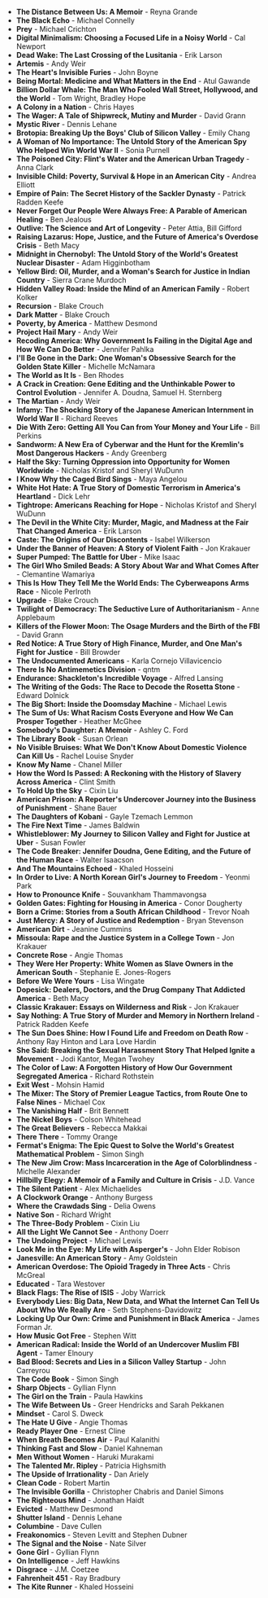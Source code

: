- **The Distance Between Us: A Memoir** - Reyna Grande
- **The Black Echo** - Michael Connelly
- **Prey** - Michael Crichton
- **Digital Minimalism: Choosing a Focused Life in a Noisy World** - Cal Newport
- **Dead Wake: The Last Crossing of the Lusitania** - Erik Larson
- **Artemis** - Andy Weir
- **The Heart's Invisible Furies** - John Boyne
- **Being Mortal: Medicine and What Matters in the End** - Atul Gawande
- **Billion Dollar Whale: The Man Who Fooled Wall Street, Hollywood, and the World** - Tom Wright, Bradley Hope
- **A Colony in a Nation** - Chris Hayes
- **The Wager: A Tale of Shipwreck, Mutiny and Murder** - David Grann
- **Mystic River** - Dennis Lehane
- **Brotopia: Breaking Up the Boys' Club of Silicon Valley** - Emily Chang
- **A Woman of No Importance: The Untold Story of the American Spy Who Helped Win World War II** - Sonia Purnell
- **The Poisoned City: Flint's Water and the American Urban Tragedy** - Anna Clark
- **Invisible Child: Poverty, Survival & Hope in an American City** - Andrea Elliott
- **Empire of Pain: The Secret History of the Sackler Dynasty** - Patrick Radden Keefe
- **Never Forget Our People Were Always Free: A Parable of American Healing** - Ben Jealous
- **Outlive: The Science and Art of Longevity** - Peter Attia, Bill Gifford
- **Raising Lazarus: Hope, Justice, and the Future of America's Overdose Crisis** - Beth Macy
- **Midnight in Chernobyl: The Untold Story of the World's Greatest Nuclear Disaster** - Adam Higginbotham
- **Yellow Bird: Oil, Murder, and a Woman's Search for Justice in Indian Country** - Sierra Crane Murdoch
- **Hidden Valley Road: Inside the Mind of an American Family** - Robert Kolker
- **Recursion** - Blake Crouch
- **Dark Matter** - Blake Crouch
- **Poverty, by America** - Matthew Desmond
- **Project Hail Mary** - Andy Weir
- **Recoding America: Why Government Is Failing in the Digital Age and How We Can Do Better** - Jennifer Pahlka
- **I'll Be Gone in the Dark: One Woman's Obsessive Search for the Golden State Killer** - Michelle McNamara
- **The World as It Is** - Ben Rhodes
- **A Crack in Creation: Gene Editing and the Unthinkable Power to Control Evolution** - Jennifer A. Doudna, Samuel H. Sternberg
- **The Martian** - Andy Weir
- **Infamy: The Shocking Story of the Japanese American Internment in World War II** - Richard Reeves
- **Die With Zero: Getting All You Can from Your Money and Your Life** - Bill Perkins
- **Sandworm: A New Era of Cyberwar and the Hunt for the Kremlin's Most Dangerous Hackers** - Andy Greenberg
- **Half the Sky: Turning Oppression into Opportunity for Women Worldwide** - Nicholas Kristof and Sheryl WuDunn
- **I Know Why the Caged Bird Sings** - Maya Angelou
- **White Hot Hate: A True Story of Domestic Terrorism in America's Heartland** - Dick Lehr
- **Tightrope: Americans Reaching for Hope** - Nicholas Kristof and Sheryl WuDunn
- **The Devil in the White City: Murder, Magic, and Madness at the Fair That Changed America** - Erik Larson
- **Caste: The Origins of Our Discontents** - Isabel Wilkerson
- **Under the Banner of Heaven: A Story of Violent Faith** - Jon Krakauer
- **Super Pumped: The Battle for Uber** - Mike Isaac
- **The Girl Who Smiled Beads: A Story About War and What Comes After** - Clemantine Wamariya
- **This Is How They Tell Me the World Ends: The Cyberweapons Arms Race** - Nicole Perlroth
- **Upgrade** - Blake Crouch
- **Twilight of Democracy: The Seductive Lure of Authoritarianism** - Anne Applebaum
- **Killers of the Flower Moon: The Osage Murders and the Birth of the FBI** - David Grann
- **Red Notice: A True Story of High Finance, Murder, and One Man's Fight for Justice** - Bill Browder
- **The Undocumented Americans** - Karla Cornejo Villavicencio
- **There Is No Antimemetics Division** - qntm
- **Endurance: Shackleton's Incredible Voyage** - Alfred Lansing
- **The Writing of the Gods: The Race to Decode the Rosetta Stone** - Edward Dolnick
- **The Big Short: Inside the Doomsday Machine** - Michael Lewis
- **The Sum of Us: What Racism Costs Everyone and How We Can Prosper Together** - Heather McGhee
- **Somebody's Daughter: A Memoir** -  Ashley C. Ford
- **The Library Book** - Susan Orlean
- **No Visible Bruises: What We Don't Know About Domestic Violence Can Kill Us** - Rachel Louise Snyder
- **Know My Name** - Chanel Miller
- **How the Word Is Passed: A Reckoning with the History of Slavery Across America** - Clint Smith
- **To Hold Up the Sky** - Cixin Liu
- **American Prison: A Reporter's Undercover Journey into the Business of Punishment** - Shane Bauer
- **The Daughters of Kobani** - Gayle Tzemach Lemmon
- **The Fire Next Time** - James Baldwin
- **Whistleblower: My Journey to Silicon Valley and Fight for Justice at Uber** - Susan Fowler
- **The Code Breaker: Jennifer Doudna, Gene Editing, and the Future of the Human Race** - Walter Isaacson
- **And The Mountains Echoed** - Khaled Hosseini
- **In Order to Live: A North Korean Girl's Journey to Freedom** - Yeonmi Park
- **How to Pronounce Knife** - Souvankham Thammavongsa
- **Golden Gates: Fighting for Housing in America** - Conor Dougherty
- **Born a Crime: Stories from a South African Childhood** - Trevor Noah
- **Just Mercy: A Story of Justice and Redemption** - Bryan Stevenson
- **American Dirt** - Jeanine Cummins
- **Missoula: Rape and the Justice System in a College Town** - Jon Krakauer
- **Concrete Rose** - Angie Thomas
- **They Were Her Property: White Women as Slave Owners in the American South** - Stephanie E. Jones-Rogers
- **Before We Were Yours** - Lisa Wingate
- **Dopesick: Dealers, Doctors, and the Drug Company That Addicted America** - Beth Macy
- **Classic Krakauer: Essays on Wilderness and Risk** - Jon Krakauer
- **Say Nothing: A True Story of Murder and Memory in Northern Ireland** - Patrick Radden Keefe
- **The Sun Does Shine: How I Found Life and Freedom on Death Row** - Anthony Ray Hinton and Lara Love Hardin
- **She Said: Breaking the Sexual Harassment Story That Helped Ignite a Movement** - Jodi Kantor, Megan Twohey
- **The Color of Law: A Forgotten History of How Our Government Segregated America** - Richard Rothstein
- **Exit West** - Mohsin Hamid
- **The Mixer: The Story of Premier League Tactics, from Route One to False Nines** - Michael Cox
- **The Vanishing Half** - Brit Bennett
- **The Nickel Boys** - Colson Whitehead
- **The Great Believers** - Rebecca Makkai
- **There There** - Tommy Orange
- **Fermat's Enigma: The Epic Quest to Solve the World's Greatest Mathematical Problem** - Simon Singh
- **The New Jim Crow: Mass Incarceration in the Age of Colorblindness** - Michelle Alexander
- **Hillbilly Elegy: A Memoir of a Family and Culture in Crisis** - J.D. Vance
- **The Silent Patient** - Alex Michaelides
- **A Clockwork Orange** - Anthony Burgess
- **Where the Crawdads Sing** - Delia Owens
- **Native Son** - Richard Wright
- **The Three-Body Problem** - Cixin Liu
- **All the Light We Cannot See** - Anthony Doerr
- **The Undoing Project** - Michael Lewis
- **Look Me in the Eye: My Life with Asperger's** - John Elder Robison
- **Janesville: An American Story** - Amy Goldstein
- **American Overdose: The Opioid Tragedy in Three Acts** - Chris McGreal
- **Educated** - Tara Westover
- **Black Flags: The Rise of ISIS** - Joby Warrick
- **Everybody Lies: Big Data, New Data, and What the Internet Can Tell Us About Who We Really Are** - Seth Stephens-Davidowitz
- **Locking Up Our Own: Crime and Punishment in Black America** - James Forman Jr.
- **How Music Got Free** - Stephen Witt
- **American Radical: Inside the World of an Undercover Muslim FBI Agent** - Tamer Elnoury
- **Bad Blood: Secrets and Lies in a Silicon Valley Startup** - John Carreyrou
- **The Code Book** - Simon Singh
- **Sharp Objects** - Gyllian Flynn
- **The Girl on the Train** - Paula Hawkins
- **The Wife Between Us** - Greer Hendricks and Sarah Pekkanen
- **Mindset** - Carol S. Dweck
- **The Hate U Give** - Angie Thomas
- **Ready Player One** - Ernest Cline
- **When Breath Becomes Air** - Paul Kalanithi
- **Thinking Fast and Slow** - Daniel Kahneman
- **Men Without Women** - Haruki Murakami
- **The Talented Mr. Ripley** - Patricia Highsmith
- **The Upside of Irrationality** - Dan Ariely
- **Clean Code** - Robert Martin
- **The Invisible Gorilla** - Christopher Chabris and Daniel Simons
- **The Righteous Mind** - Jonathan Haidt
- **Evicted** - Matthew Desmond
- **Shutter Island** - Dennis Lehane
- **Columbine** - Dave Cullen
- **Freakonomics** - Steven Levitt and Stephen Dubner
- **The Signal and the Noise** - Nate Silver
- **Gone Girl** - Gyllian Flynn
- **On Intelligence** - Jeff Hawkins
- **Disgrace** - J.M. Coetzee
- **Fahrenheit 451** - Ray Bradbury
- **The Kite Runner** - Khaled Hosseini
